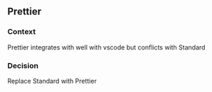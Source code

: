 ## Prettier

### Context
Prettier integrates with well with vscode but conflicts with Standard

### Decision
Replace Standard with Prettier
